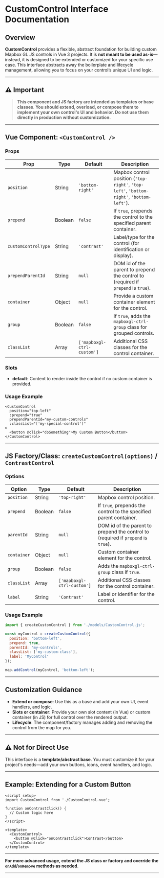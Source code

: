 # CustomControl Interface Documentation

## Overview

**CustomControl** provides a flexible, abstract foundation for building custom Mapbox GL JS controls in Vue 3 projects.
It is **not meant to be used as-is**—instead, it is designed to be extended or customized for your specific use case.
This interface abstracts away the boilerplate and lifecycle management, allowing you to focus on your control’s unique UI and logic.

---

## ⚠️ Important

> **This component and JS factory are intended as templates or base classes.
> You should extend, overload, or compose them to implement your own control's UI and behavior.
> Do not use them directly in production without customization.**

---

## Vue Component: `<CustomControl />`

### **Props**

| Prop                | Type      | Default                    | Description                                                                                   |
|---------------------|-----------|----------------------------|-----------------------------------------------------------------------------------------------|
| `position`          | String    | `'bottom-right'`           | Mapbox control position (`'top-right'`, `'top-left'`, `'bottom-right'`, `'bottom-left'`).     |
| `prepend`           | Boolean   | `false`                    | If `true`, prepends the control to the specified parent container.                            |
| `customControlType` | String    | `'contrast'`               | Label/type for the control (for identification or display).                                   |
| `prependParentId`   | String    | `null`                     | DOM id of the parent to prepend the control to (required if `prepend` is `true`).             |
| `container`         | Object    | `null`                     | Provide a custom container element for the control.                                           |
| `group`             | Boolean   | `false`                    | If `true`, adds the `mapboxgl-ctrl-group` class for grouped controls.                         |
| `classList`         | Array     | `['mapboxgl-ctrl-custom']` | Additional CSS classes for the control container.                                             |

### **Slots**

- **default**: Content to render inside the control if no custom container is provided.

### **Usage Example**

```vue
<CustomControl
  position="top-left"
  :prepend="true"
  prependParentId="my-custom-controls"
  :classList="['my-special-control']"
>
  <button @click="doSomething">My Custom Button</button>
</CustomControl>
```

---

## JS Factory/Class: `createCustomControl(options)` / `ContrastControl`

### **Options**

| Option       | Type      | Default                    | Description                                                                                   |
|--------------|-----------|----------------------------|-----------------------------------------------------------------------------------------------|
| `position`   | String    | `'top-right'`              | Mapbox control position.                                                                      |
| `prepend`    | Boolean   | `false`                    | If `true`, prepends the control to the specified parent container.                            |
| `parentId`   | String    | `null`                     | DOM id of the parent to prepend the control to (required if `prepend` is `true`).             |
| `container`  | Object    | `null`                     | Custom container element for the control.                                                     |
| `group`      | Boolean   | `false`                    | Adds the `mapboxgl-ctrl-group` class if `true`.                                               |
| `classList`  | Array     | `['mapboxgl-ctrl-custom']` | Additional CSS classes for the control container.                                             |
| `label`      | String    | `'Contrast'`               | Label or identifier for the control.                                                          |

### **Usage Example**

```js
import { createCustomControl } from './models/CustomControl.js';

const myControl = createCustomControl({
  position: 'bottom-left',
  prepend: true,
  parentId: 'my-controls',
  classList: ['my-custom-class'],
  label: 'MyControl'
});

map.addControl(myControl, 'bottom-left');
```

---

## Customization Guidance

- **Extend or compose**: Use this as a base and add your own UI, event handlers, and logic.
- **Slots or container**: Provide your own slot content (in Vue) or custom container (in JS) for full control over the rendered output.
- **Lifecycle**: The component/factory manages adding and removing the control from the map for you.

---

## ⚠️ Not for Direct Use

This interface is a **template/abstract base**.
You must customize it for your project's needs—add your own buttons, icons, event handlers, and logic.

---

## Example: Extending for a Custom Button

```vue
<script setup>
import CustomControl from './CustomControl.vue';

function onContrastClick() {
  // Custom logic here
}
</script>

<template>
  <CustomControl>
    <button @click="onContrastClick">Contrast</button>
  </CustomControl>
</template>
```

---

**For more advanced usage, extend the JS class or factory and override the `onAdd`/`onRemove` methods as needed.**

---

